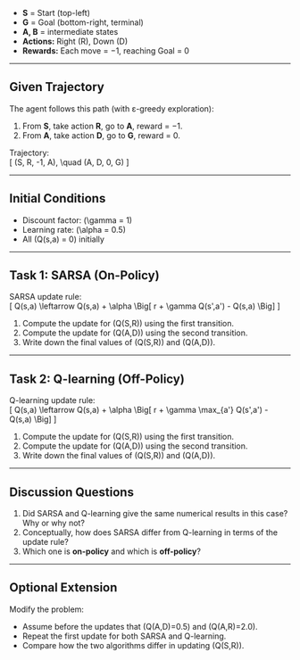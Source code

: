 - **S** = Start (top-left)
- **G** = Goal (bottom-right, terminal)
- **A, B** = intermediate states
- **Actions:** Right (R), Down (D)
- **Rewards:** Each move = −1, reaching Goal = 0

---

## Given Trajectory

The agent follows this path (with ε-greedy exploration):

1. From **S**, take action **R**, go to **A**, reward = −1.
2. From **A**, take action **D**, go to **G**, reward = 0.

Trajectory:  
\[
(S, R, -1, A), \quad (A, D, 0, G)
\]

---

## Initial Conditions

- Discount factor: \(\gamma = 1\)
- Learning rate: \(\alpha = 0.5\)
- All \(Q(s,a) = 0\) initially

---

## Task 1: SARSA (On-Policy)

SARSA update rule:  
\[
Q(s,a) \leftarrow Q(s,a) + \alpha \Big[ r + \gamma Q(s',a') - Q(s,a) \Big]
\]

1. Compute the update for \(Q(S,R)\) using the first transition.
2. Compute the update for \(Q(A,D)\) using the second transition.
3. Write down the final values of \(Q(S,R)\) and \(Q(A,D)\).

---

## Task 2: Q-learning (Off-Policy)

Q-learning update rule:  
\[
Q(s,a) \leftarrow Q(s,a) + \alpha \Big[ r + \gamma \max_{a'} Q(s',a') - Q(s,a) \Big]
\]

1. Compute the update for \(Q(S,R)\) using the first transition.
2. Compute the update for \(Q(A,D)\) using the second transition.
3. Write down the final values of \(Q(S,R)\) and \(Q(A,D)\).

---

## Discussion Questions

1. Did SARSA and Q-learning give the same numerical results in this case? Why or why not?
2. Conceptually, how does SARSA differ from Q-learning in terms of the update rule?
3. Which one is **on-policy** and which is **off-policy**?

---

## Optional Extension

Modify the problem:

- Assume before the updates that \(Q(A,D)=0.5\) and \(Q(A,R)=2.0\).
- Repeat the first update for both SARSA and Q-learning.
- Compare how the two algorithms differ in updating \(Q(S,R)\).
